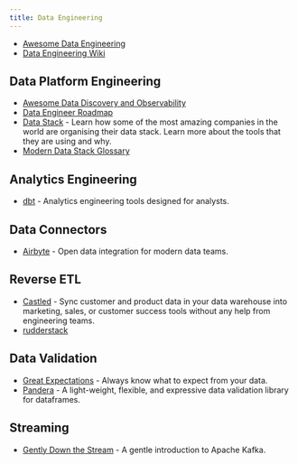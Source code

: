 ```yaml
---
title: Data Engineering
---
```


- [Awesome Data Engineering](https://awesomedataengineering.com)
- [Data Engineering Wiki](https://dataengineering.wiki)

## Data Platform Engineering

- [Awesome Data Discovery and Observability](https://github.com/opendatadiscovery/awesome-data-catalogs)
- [Data Engineer Roadmap](https://github.com/datastacktv/data-engineer-roadmap)
- [Data Stack](https://www.moderndatastack.xyz/stacks) - Learn how some of the most amazing companies in the world are organising their data stack. Learn more about the tools that they are using and why.
- [Modern Data Stack Glossary](https://www.secoda.co/glossary)

## Analytics Engineering

- [dbt](https://www.getdbt.com) - Analytics engineering tools designed for analysts.

## Data Connectors

- [Airbyte](https://airbyte.io) - Open data integration for modern data teams.

## Reverse ETL

- [Castled](https://www.castled.io/) - Sync customer and product data in your data warehouse into marketing, sales, or customer success tools without any help from engineering teams.
- [rudderstack](https://www.rudderstack.com/)

## Data Validation

- [Great Expectations](https://github.com/great-expectations/great_expectations) - Always know what to expect from your data.
- [Pandera](https://github.com/pandera-dev/pandera) - A light-weight, flexible, and expressive data validation library for dataframes.

## Streaming

- [Gently Down the Stream](http://www.gentlydownthe.stream/#/30) - A gentle introduction to Apache Kafka.
